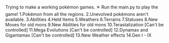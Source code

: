 <head><bold>
Trying to make a working pokémon games.</bold></head>
✴️ Run the main.py to play the game!
1.Pokémon from all the regions.
2.Unevolved pokémons aren't available.
3.Abilities
4.Held Items
5.Weathers
6.Terrains
7.Statuses
8.New Moves for old mons
9.New Abilities for old mons
10.Terastalization [Can't be controlled]
11.Mega Evolutions [Can't be controlled]
12.Dynamax and Gigantamax [Can't be controlled]
13.New Weather effects
14.Gen I - IX
